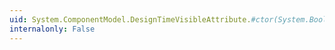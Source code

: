 ```yaml
---
uid: System.ComponentModel.DesignTimeVisibleAttribute.#ctor(System.Boolean)
internalonly: False
---
```

